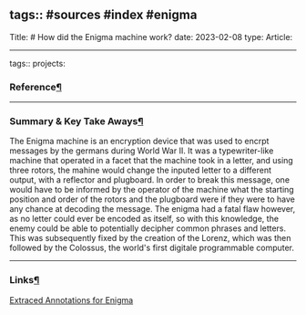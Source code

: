 tags:: #sources #index #enigma 
---

Title: # How did the Enigma machine work? date: 2023-02-08 type: Article:

---

tags:: projects:[](https://natmeng.github.io/memx2/sources/Enigma_Machine/)

### Reference[¶](https://natmeng.github.io/memx2/sources/Enigma_Machine/#reference "Permanent link")



---

### Summary & Key Take Aways[¶](https://natmeng.github.io/memx2/sources/Enigma_Machine/#summary-key-take-aways "Permanent link")
The Enigma machine is an encryption device that was used to encrpt messages by the germans during World War II. It was a typewriter-like machine that operated in a facet that the machine took in a letter, and using three rotors, the mahine would change the inputed letter to a different output, with a reflector and plugboard. In order to break this message, one would have to be informed by the operator of the machine what the starting position and order of the rotors and the plugboard were if they were to have any chance at decoding the message. The enigma had a fatal flaw however, as no letter could ever be encoded as itself, so with this knowledge, the enemy could be able to potentially decipher common phrases and letters. This was subsequently fixed by the creation of the Lorenz, which was then followed by the Colossus, the world's first digitale programmable computer.


---

### Links[¶](https://natmeng.github.io/memx2/sources/Enigma_Machine/#links "Permanent link")

[Extraced Annotations for Enigma](https://natmeng.github.io/memx2/annotations/Enigma/) 







